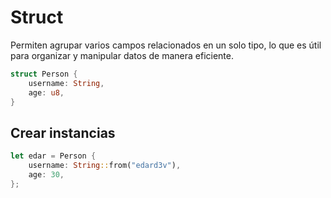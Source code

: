 # Struct

Permiten agrupar varios campos relacionados en un solo tipo, lo que es útil para organizar y manipular datos de manera eficiente.

```rust
struct Person {
    username: String,
    age: u8,
}
```

## Crear instancias

```rust
let edar = Person {
    username: String::from("edard3v"),
    age: 30,
};
```
